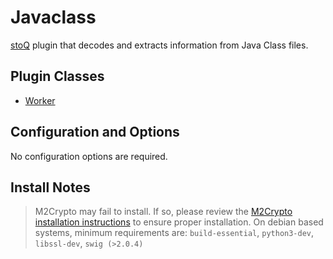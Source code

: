 # Javaclass

[stoQ](https://stoq-framework.readthedocs.io/en/v2/index.html) plugin that decodes and extracts information from Java Class files.

## Plugin Classes

- [Worker](https://stoq-framework.readthedocs.io/en/v2/dev/workers.html)

## Configuration and Options

No configuration options are required.

## Install Notes

> M2Crypto may fail to install. If so, please review the [M2Crypto installation instructions](https://github.com/mcepl/M2Crypto/blob/master/INSTALL.rst) to ensure proper installation. On debian based systems, minimum requirements are: `build-essential`, `python3-dev`, `libssl-dev`, `swig (>2.0.4)`

